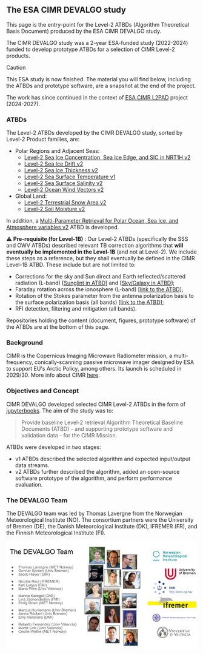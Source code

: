 ## The ESA CIMR DEVALGO study

This page is the entry-point for the Level-2 ATBDs (Algorithm Theoretical Basis Document) produced by the ESA CIMR DEVALGO study.

The CIMR DEVALGO study was a 2-year ESA-funded study (2022-2024) funded to develop prototype ATBDs for a selection of CIMR Level-2 products.

> [!CAUTION]
> This ESA study is now finished. The material you will find below, including the ATBDs and prototype software, are a snapshot at the end of the project.
>
> The work has since continued in the context of [ESA CIMR L2PAD](https://github.com/CIMR-L2PAD/) project (2024-2027).

### ATBDs

The Level-2 ATBDs developed by the CIMR DEVALGO study, sorted by Level-2 Product families, are:
* Polar Regions and Adjacent Seas:
   * [Level-2 Sea Ice Concentration, Sea Ice Edge, and SIC in NRT1H v2](https://cimr-algos.github.io/SeaIceConcentration_ATBD_v2/book/intro.html) 
   * [Level-2 Sea Ice Drift v2](https://cimr-algos.github.io/SeaIceDrift_ATBD_v2/intro.html)
   * [Level-2 Sea Ice Thickness v2](https://cimr-algos.github.io/SeaIceThickness_ATBD_V2/intro.html)
   * [Level-2 Sea Surface Temperature v1](https://cimr-algos.github.io/SeaSurfaceTemperature_ATBD/intro.html) 
   * [Level-2 Sea Surface Salinity v2](./docs/CIMR_DEVALGO_WP1_SeaSurfaceSalinityATBD_D5_v2.pdf)
   * [Level-2 Ocean Wind Vectors v2](./docs/CIMR_DEVALGO_WP1_OceanWindVectorsATBD_D6_v2.pdf)
* Global Land:
   * [Level-2 Terrestrial Snow Area v2](https://cimr-algos.github.io/TerrestrialSnowArea_ATBD_v2/book/intro.html)
   * [Level-2 Soil Moisture v2](https://cimr-algos.github.io/SoilMoisture_ATBD_v2/intro.html)
     

In addition, a [Multi-Parameter Retrieval for Polar Ocean, Sea Ice, and Atmosphere variables v2](https://cimr-algos.github.io/MultiParameter_ATBD_V2/intro.html) ATBD is developed.

:warning: **Pre-requisite (for Level-1B)** : Our Level-2 ATBDs (specifically the SSS and OWV ATBDs) described relevant TB correction algorithms that **will eventually be implemented in the Level-1B** (and not at Level-2). We include these steps as a reference, but they shall eventually be defined in the CIMR Level-1B ATBD. These include but are not limited to:
* Corrections for the sky and Sun direct and Earth reflected/scattered radiation (L-band) [[Sunglint in ATBD](https://cimr-algos.github.io/SeaSurfaceSalinity_ATBD/baseline_algorithm_definition.html#sea-surface-scattered-solar-sunglint-contributions)] and [[Sky/Galaxy in ATBD](https://cimr-algos.github.io/SeaSurfaceSalinity_ATBD/baseline_algorithm_definition.html#sea-surface-scattered-celestial-sky-radiation-contribution)];
* Faraday rotation across the ionosphere (L-band) [[link to the ATBD](https://cimr-algos.github.io/SeaSurfaceSalinity_ATBD/baseline_algorithm_definition.html#faraday-rotation-angle)];
* Rotation of the Stokes parameter from the antenna polarization basis to the surface polarization basis (all bands) [[link to the ATBD](https://cimr-algos.github.io/SeaSurfaceSalinity_ATBD/baseline_algorithm_definition.html#total-rotation-from-surface-basis-to-antenna-basis)];
* RFI detection, filtering and mitigation (all bands).

Repositories holding the content (document, figures, prototype software) of the ATBDs are at the bottom of this page.

### Background

CIMR is the Copernicus Imaging Microwave Radiometer mission, a multi-frequency, conically-scanning passive microwave imager
designed by ESA to support EU's Arctic Policy, among others. Its launch is scheduled in 2029/30.
More info about CIMR [here](https://www.esa.int/Applications/Observing_the_Earth/Copernicus/CIMR).

### Objectives and Concept

CIMR DEVALGO developed selected CIMR Level-2 ATBDs in the form of [jupyterbooks](https://jupyterbook.org/en/stable/intro.html). The aim of the study was to:

> Provide baseline Level-2 retrieval Algorithm Theoretical Baseline Documents (ATBD)  - and supporting prototype software and validation data - for the CIMR Mission.

ATBDs were developed in two stages:
* v1 ATBDs described the selected algorithm and expected input/output data streams.
* v2 ATBDs further described the algorithm, added an open-source software prototype of the algorithm, and perform performance evaluation.

### The DEVALGO Team

The DEVALGO team was led by Thomas Lavergne from the Norwegian Meteorological Institute (NO). The consortium partners were the University of Bremen (DE),
the Danish Meteorological Institute (DK), IFREMER (FR), and the Finnish Meteorological Institute (FI).

![The CIMR DEVALGO Team](./imgs/devalgo_team.png)


